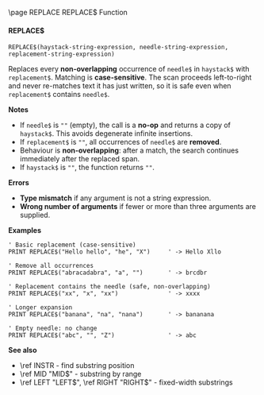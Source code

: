 \page REPLACE REPLACE\$ Function

#### REPLACE\$

```basic
REPLACE$(haystack-string-expression, needle-string-expression, replacement-string-expression)
```

Replaces every **non-overlapping** occurrence of `needle$` in `haystack$` with `replacement$`.
Matching is **case-sensitive**. The scan proceeds left-to-right and never re-matches text it has just written, so it is safe even when `replacement$` contains `needle$`.

**Notes**

* If `needle$` is `""` (empty), the call is a **no-op** and returns a copy of `haystack$`. This avoids degenerate infinite insertions.
* If `replacement$` is `""`, all occurrences of `needle$` are **removed**.
* Behaviour is **non-overlapping**: after a match, the search continues immediately after the replaced span.
* If `haystack$` is `""`, the function returns `""`.

**Errors**

* **Type mismatch** if any argument is not a string expression.
* **Wrong number of arguments** if fewer or more than three arguments are supplied.

**Examples**

```basic
' Basic replacement (case-sensitive)
PRINT REPLACE$("Hello hello", "he", "X")     ' -> Hello Xllo

' Remove all occurrences
PRINT REPLACE$("abracadabra", "a", "")       ' -> brcdbr

' Replacement contains the needle (safe, non-overlapping)
PRINT REPLACE$("xx", "x", "xx")              ' -> xxxx

' Longer expansion
PRINT REPLACE$("banana", "na", "nana")       ' -> bananana

' Empty needle: no change
PRINT REPLACE$("abc", "", "Z")               ' -> abc
```

**See also**

* \ref INSTR - find substring position
* \ref MID "MID$" - substring by range
* \ref LEFT "LEFT$", \ref RIGHT "RIGHT$" - fixed-width substrings
